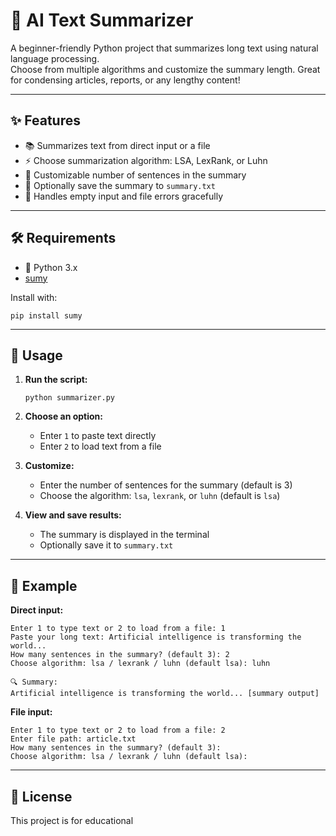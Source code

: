 # 📝 AI Text Summarizer

A beginner-friendly Python project that summarizes long text using natural language processing.  
Choose from multiple algorithms and customize the summary length. Great for condensing articles, reports, or any lengthy content!

---

## ✨ Features

- 📚 Summarizes text from direct input or a file
- ⚡ Choose summarization algorithm: LSA, LexRank, or Luhn
- 📝 Customizable number of sentences in the summary
- 💾 Optionally save the summary to `summary.txt`
- 🚫 Handles empty input and file errors gracefully

---

## 🛠 Requirements

- 🐍 Python 3.x  
- [sumy](https://pypi.org/project/sumy/)

Install with:
```
pip install sumy
```

---

## 🚀 Usage

1. **Run the script:**
   ```
   python summarizer.py
   ```

2. **Choose an option:**
   - Enter `1` to paste text directly
   - Enter `2` to load text from a file

3. **Customize:**
   - Enter the number of sentences for the summary (default is 3)
   - Choose the algorithm: `lsa`, `lexrank`, or `luhn` (default is `lsa`)

4. **View and save results:**
   - The summary is displayed in the terminal
   - Optionally save it to `summary.txt`

---

## 📄 Example

**Direct input:**
```
Enter 1 to type text or 2 to load from a file: 1
Paste your long text: Artificial intelligence is transforming the world...
How many sentences in the summary? (default 3): 2
Choose algorithm: lsa / lexrank / luhn (default lsa): luhn

🔍 Summary:
Artificial intelligence is transforming the world... [summary output]
```

**File input:**
```
Enter 1 to type text or 2 to load from a file: 2
Enter file path: article.txt
How many sentences in the summary? (default 3): 
Choose algorithm: lsa / lexrank / luhn (default lsa): 
```

---

## 📜 License

This project is for educational
